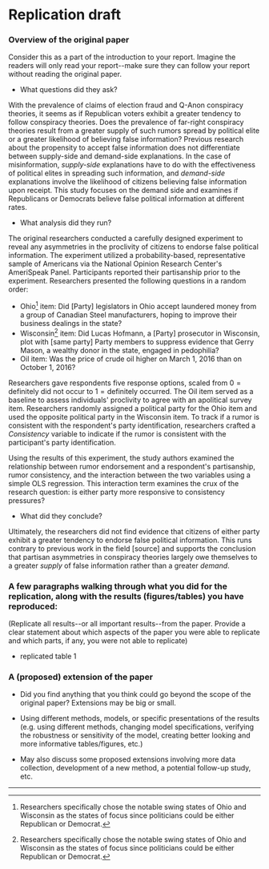 # Replication draft

### Overview of the original paper

Consider this as a part of the introduction to your report. Imagine the readers will only read your report--make sure they can follow your report without reading the original paper.

  - What questions did they ask?
  
  With the prevalence of claims of election fraud and Q-Anon conspiracy theories, it seems as if Republican voters exhibit a greater tendency to follow conspiracy theories. Does the prevalence of far-right conspiracy theories result from a greater supply of such rumors spread by political elite or a greater likelihood of believing false information? Previous research about the propensity to accept false information does not differentiate between supply-side and demand-side explanations. In the case of misinformation, *supply-side* explanations have to do with the effectiveness of political elites in spreading such information, and *demand-side* explanations involve the likelihood of citizens believing false information upon receipt. This study focuses on the demand side and examines if Republicans or Democrats believe false political information at different rates.
  
  - What analysis did they run?
  
  The original researchers conducted a carefully designed experiment to reveal any asymmetries in the proclivity of citizens to endorse false political information. The experiment utilized a probability-based, representative sample of Americans via the National Opinion Research Center's AmeriSpeak Panel. Participants reported their partisanship prior to the experiment. Researchers presented the following questions in a random order:
  
  + Ohio[^state-choice] item: Did [Party] legislators in Ohio accept laundered money from a group of Canadian Steel
manufacturers, hoping to improve their business dealings in the state? 
  + Wisconsin[^state-choice] item: Did Lucas Hofmann, a [Party] prosecutor in Wisconsin, plot with [same party] Party
members to suppress evidence that Gerry Mason, a wealthy donor in the state, engaged in pedophilia?
  + Oil item: Was the price of crude oil higher on March 1, 2016 than on October 1, 2016? 
  
Researchers gave respondents five response options, scaled from $0 = \text{definitely did not occur}$ to $1 = \text{definitely occurred}$. The Oil item served as a baseline to assess individuals' proclivity to agree with an apolitical survey item. Researchers randomly assigned a political party for the Ohio item and used the opposite political party in the Wisconsin item. To track if a rumor is consistent with the respondent's party identification, researchers crafted a *Consistency* variable to indicate if the rumor is consistent with the participant's party identification.

Using the results of this experiment, the study authors examined the relationship between rumor endorsement and a respondent's partisanship, rumor consistency, and the interaction between the two variables using a simple OLS regression. This interaction term examines the crux of the research question: is either party more responsive to consistency pressures?
  
  - What did they conclude?
  
  Ultimately, the researchers did not find evidence that citizens of either party exhibit a greater tendency to endorse false political information. This runs contrary to previous work in the field [source] and supports the conclusion that partisan asymmetries in conspiracy theories largely owe themselves to a greater *supply* of false information rather than a greater *demand*.


### A few paragraphs walking through what you did for the replication, along with the results (figures/tables) you have reproduced:
(Replicate all results--or all important results--from the paper. Provide a clear statement about which aspects of the paper you were able to replicate and which parts, if any, you were not able to replicate)

- replicated table 1


### A (proposed) extension of the paper

  - Did you find anything that you think could go beyond the scope of the original paper? Extensions may be big or small.
  
  - Using different methods, models, or specific presentations of the results (e.g. using different methods, changing model specifications, verifying the robustness or sensitivity of the model, creating better looking and more informative tables/figures, etc.)
  
  - May also discuss some proposed extensions involving more data collection, development of a new method, a potential follow-up study, etc.
  
  
  
----------------------------------------------------------------

[^state-choice]: Researchers specifically chose the notable swing states of Ohio and Wisconsin as the states of focus since politicians could be either Republican or Democrat. 


  


